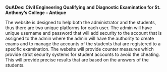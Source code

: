 <b> QuADex: Civil Engineering Qualifying and Diagnostic Examination for St. Anthony’s College – Antique </b>

<p> The website is designed to help both the administrator and the students, thus there are two unique platforms for each user. The admin will have unique username and password that will add security to the account that is assigned to the admin where the admin will have the authority to create exams and to manage the accounts of the students that are registered to a specific examination. The website will provide counter measures which provide strict security systems for student accounts to avoid the cheating. This will provide precise results that are based on the answers of the students.</p>

